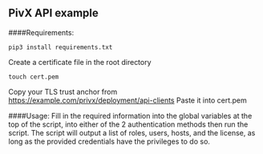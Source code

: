 ## PivX API example

####Requirements:

```pip3 install requirements.txt```

Create a certificate file in the root directory

```touch cert.pem```

Copy your TLS trust anchor from https://example.com/privx/deployment/api-clients
Paste it into cert.pem

####Usage:
Fill in the required information into the global variables at the top of the script, into either of the 2 authentication methods then run the script.
The script will output a list of roles, users, hosts, and the license, as long as the provided credentials have the privileges to do so.